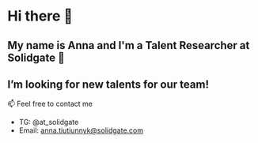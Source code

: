 # Hi there 👋 
## My name is Anna and I'm a Talent Researcher at Solidgate 💚
## I’m looking for new talents for our team! 
📫 Feel free to contact me 
- TG: @at_solidgate
- Email: anna.tiutiunnyk@solidgate.com


